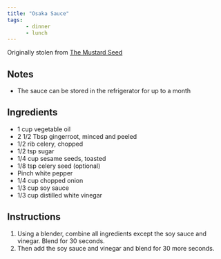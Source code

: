 ```yaml
---
title: "Osaka Sauce"
tags:
      - dinner
      - lunch
---
```


Originally stolen from [The Mustard Seed](https://www.spokesman.com/stories/2005/mar/30/shrimp-osaka-needs-ginger-dressing/)

## Notes

* The sauce can be stored in the refrigerator for up to a month

## Ingredients

* 1 cup vegetable oil
* 2 1/2 Tbsp gingerroot, minced and peeled
* 1/2 rib celery, chopped
* 1/2 tsp sugar
* 1/4 cup sesame seeds, toasted
* 1/8 tsp celery seed (optional)
* Pinch white pepper
* 1/4 cup chopped onion
* 1/3 cup soy sauce
* 1/3 cup distilled white vinegar

## Instructions

1. Using a blender, combine all ingredients except the soy sauce and vinegar. Blend for 30 seconds.
1. Then add the soy sauce and vinegar and blend for 30 more seconds.